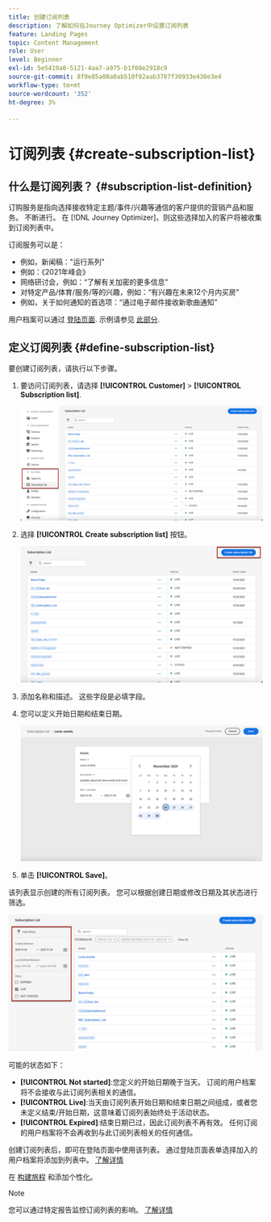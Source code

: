 ```yaml
---
title: 创建订阅列表
description: 了解如何在Journey Optimizer中设置订阅列表
feature: Landing Pages
topic: Content Management
role: User
level: Beginner
exl-id: 5e5419a0-5121-4aa7-a975-b1f08e2918c9
source-git-commit: 8f0e85a08a0ab510f02aab3787f30933e430e3e4
workflow-type: tm+mt
source-wordcount: '352'
ht-degree: 3%

---
```


# 订阅列表 {#create-subscription-list}

## 什么是订阅列表？ {#subscription-list-definition}

订购服务是指向选择接收特定主题/事件/兴趣等通信的客户提供的营销产品和服务。 不断进行。 在 [!DNL Journey Optimizer]，则这些选择加入的客户将被收集到订阅列表中。

订阅服务可以是：

* 例如，新闻稿：&quot;运行系列&quot;
* 例如：《2021年峰会》
* 网络研讨会，例如：“了解有关加密的更多信息”
* 对特定产品/体育/服务/等的兴趣，例如：“有兴趣在未来12个月内买房”
* 例如，关于如何通知的首选项：“通过电子邮件接收新歌曲通知”

用户档案可以通过 [登陆页面](create-lp.md). 示例请参见 [此部分](lp-use-cases.md#subscription-to-a-service).

## 定义订阅列表 {#define-subscription-list}

要创建订阅列表，请执行以下步骤。

1. 要访问订阅列表，请选择 **[!UICONTROL Customer]** > **[!UICONTROL Subscription list]**.

   ![](assets/lp_subscription-lists.png)

1. 选择 **[!UICONTROL Create subscription list]** 按钮。

   ![](assets/lp_create-subscription-list.png)

1. 添加名称和描述。 这些字段是必填字段。

1. 您可以定义开始日期和结束日期。

   ![](assets/lp_subscription-list-dates.png)

1. 单击 **[!UICONTROL Save]**。

该列表显示创建的所有订阅列表。 您可以根据创建日期或修改日期及其状态进行筛选。

![](assets/lp_subscription-filters.png)

可能的状态如下：

* **[!UICONTROL Not started]**:您定义的开始日期晚于当天。 订阅的用户档案将不会接收与此订阅列表相关的通信。
* **[!UICONTROL Live]**:当天由订阅列表开始日期和结束日期之间组成，或者您未定义结束/开始日期，这意味着订阅列表始终处于活动状态。
* **[!UICONTROL Expired]**:结束日期已过，因此订阅列表不再有效。 任何订阅的用户档案将不会再收到与此订阅列表相关的任何通信。

创建订阅列表后，即可在登陆页面中使用该列表。 通过登陆页面表单选择加入的用户档案将添加到列表中。 [了解详情](design-lp.md)

在 [构建旅程](../building-journeys/journey-gs.md#jo-build) 和添加个性化。

>[!NOTE]
>
>您可以通过特定报告监控订阅列表的影响。 [了解详情](subscription-report.md)
